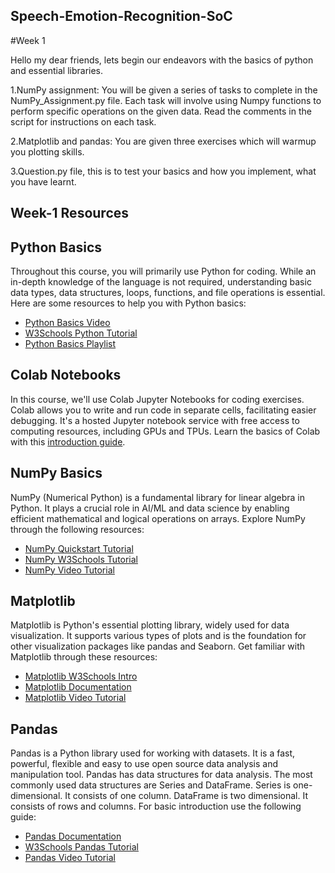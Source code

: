 ## Speech-Emotion-Recognition-SoC
#Week 1

Hello my dear friends, lets begin our endeavors with the basics of python and essential libraries.

1.NumPy assignment: You will be given a series of tasks to complete in the NumPy_Assignment.py file. Each task will involve using Numpy functions to perform specific operations on the given data. Read the comments in the script for instructions on each task. 

2.Matplotlib and pandas: You are given three exercises which will warmup you plotting skills.

3.Question.py file, this is to test your basics and how you implement, what you have learnt.

## Week-1 Resources

## Python Basics

Throughout this course, you will primarily use Python for coding. While an in-depth knowledge of the language is not required, understanding basic data types, data structures, loops, functions, and file operations is essential. Here are some resources to help you with Python basics:

- [Python Basics Video](https://youtu.be/kqtD5dpn9C8?feature=shared)
- [W3Schools Python Tutorial](https://www.w3schools.com/python/)
- [Python Basics Playlist](https://youtube.com/playlist?list=PLzMcBGfZo4-mFu00qxl0a67RhjjZj3jXm&feature=shared)

## Colab Notebooks

In this course, we'll use Colab Jupyter Notebooks for coding exercises. Colab allows you to write and run code in separate cells, facilitating easier debugging. It's a hosted Jupyter notebook service with free access to computing resources, including GPUs and TPUs. Learn the basics of Colab with this [introduction guide](https://youtu.be/iMlMfrXJYSg?feature=shared).

## NumPy Basics

NumPy (Numerical Python) is a fundamental library for linear algebra in Python. It plays a crucial role in AI/ML and data science by enabling efficient mathematical and logical operations on arrays. Explore NumPy through the following resources:

- [NumPy Quickstart Tutorial](https://numpy.org/doc/stable/user/quickstart.html)
- [NumPy W3Schools Tutorial](https://www.w3schools.com/python/numpy/default.asp)
- [NumPy Video Tutorial](https://youtu.be/QUT1VHiLmmI?feature=shared)

## Matplotlib

Matplotlib is Python's essential plotting library, widely used for data visualization. It supports various types of plots and is the foundation for other visualization packages like pandas and Seaborn. Get familiar with Matplotlib through these resources:

- [Matplotlib W3Schools Intro](https://www.w3schools.com/python/matplotlib_intro.asp)
- [Matplotlib Documentation](https://matplotlib.org/)
- [Matplotlib Video Tutorial](https://youtu.be/OZOOLe2imFo?feature=shared)

## Pandas

Pandas is a Python library used for working with datasets. It is a fast, powerful, flexible and easy to use open source data analysis and manipulation tool. Pandas has data structures for data analysis. The most commonly used data structures are Series and DataFrame. Series is one-dimensional. It consists of one column. DataFrame is two dimensional. It consists of rows and columns. For basic introduction use the following guide:

- [Pandas Documentation](https://pandas.pydata.org/)
- [W3Schools Pandas Tutorial](https://www.w3schools.com/python/pandas/default.asp)
- [Pandas Video Tutorial](https://youtu.be/vmEHCJofslg?feature=shared)
